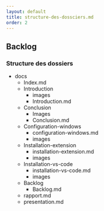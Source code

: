 ```yaml
---
layout: default
title: structure-des-dossciers.md
order: 2
---
```

<!--  -->

## Backlog
### Structure des dossiers

- docs
  - Index.md
  - Introduction
    - images
    - Introduction.md
  - Conclusion
    - Images
    - Conclusion.md
  - Configuration-windows
    - configuration-windows.md
    - images
  - Installation-extension
    - installation-extension.md
    - images
  - Installation-vs-code
    - installation-vs-code.md
    - images
  - Backlog
    - Backlog.md
  -  rapport.md
  -  presentation.md

